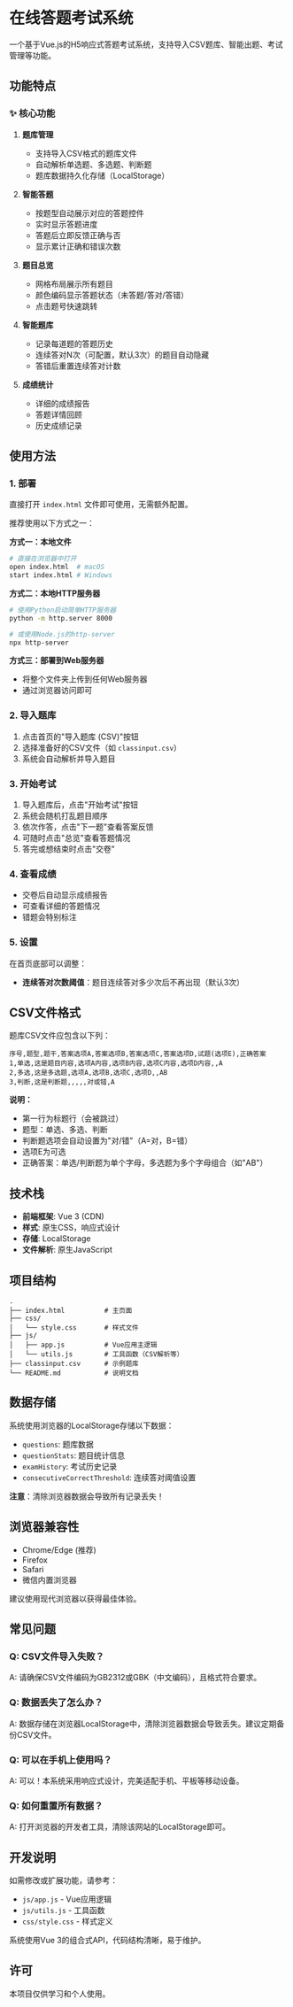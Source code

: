 # 在线答题考试系统

一个基于Vue.js的H5响应式答题考试系统，支持导入CSV题库、智能出题、考试管理等功能。

## 功能特点

### ✨ 核心功能

1. **题库管理**
   - 支持导入CSV格式的题库文件
   - 自动解析单选题、多选题、判断题
   - 题库数据持久化存储（LocalStorage）

2. **智能答题**
   - 按题型自动展示对应的答题控件
   - 实时显示答题进度
   - 答题后立即反馈正确与否
   - 显示累计正确和错误次数

3. **题目总览**
   - 网格布局展示所有题目
   - 颜色编码显示答题状态（未答题/答对/答错）
   - 点击题号快速跳转

4. **智能题库**
   - 记录每道题的答题历史
   - 连续答对N次（可配置，默认3次）的题目自动隐藏
   - 答错后重置连续答对计数

5. **成绩统计**
   - 详细的成绩报告
   - 答题详情回顾
   - 历史成绩记录

## 使用方法

### 1. 部署

直接打开 `index.html` 文件即可使用，无需额外配置。

推荐使用以下方式之一：

**方式一：本地文件**
```bash
# 直接在浏览器中打开
open index.html  # macOS
start index.html # Windows
```

**方式二：本地HTTP服务器**
```bash
# 使用Python启动简单HTTP服务器
python -m http.server 8000

# 或使用Node.js的http-server
npx http-server
```

**方式三：部署到Web服务器**
- 将整个文件夹上传到任何Web服务器
- 通过浏览器访问即可

### 2. 导入题库

1. 点击首页的"导入题库 (CSV)"按钮
2. 选择准备好的CSV文件（如 `classinput.csv`）
3. 系统会自动解析并导入题目

### 3. 开始考试

1. 导入题库后，点击"开始考试"按钮
2. 系统会随机打乱题目顺序
3. 依次作答，点击"下一题"查看答案反馈
4. 可随时点击"总览"查看答题情况
5. 答完或想结束时点击"交卷"

### 4. 查看成绩

- 交卷后自动显示成绩报告
- 可查看详细的答题情况
- 错题会特别标注

### 5. 设置

在首页底部可以调整：
- **连续答对次数阈值**：题目连续答对多少次后不再出现（默认3次）

## CSV文件格式

题库CSV文件应包含以下列：

```
序号,题型,题干,答案选项A,答案选项B,答案选项C,答案选项D,试题(选项E),正确答案
1,单选,这是题目内容,选项A内容,选项B内容,选项C内容,选项D内容,,A
2,多选,这是多选题,选项A,选项B,选项C,选项D,,AB
3,判断,这是判断题,,,,,对或错,A
```

**说明：**
- 第一行为标题行（会被跳过）
- 题型：单选、多选、判断
- 判断题选项会自动设置为"对/错"（A=对，B=错）
- 选项E为可选
- 正确答案：单选/判断题为单个字母，多选题为多个字母组合（如"AB"）

## 技术栈

- **前端框架**: Vue 3 (CDN)
- **样式**: 原生CSS，响应式设计
- **存储**: LocalStorage
- **文件解析**: 原生JavaScript

## 项目结构

```
.
├── index.html          # 主页面
├── css/
│   └── style.css       # 样式文件
├── js/
│   ├── app.js          # Vue应用主逻辑
│   └── utils.js        # 工具函数（CSV解析等）
├── classinput.csv      # 示例题库
└── README.md           # 说明文档
```

## 数据存储

系统使用浏览器的LocalStorage存储以下数据：

- `questions`: 题库数据
- `questionStats`: 题目统计信息
- `examHistory`: 考试历史记录
- `consecutiveCorrectThreshold`: 连续答对阈值设置

**注意**：清除浏览器数据会导致所有记录丢失！

## 浏览器兼容性

- Chrome/Edge (推荐)
- Firefox
- Safari
- 微信内置浏览器

建议使用现代浏览器以获得最佳体验。

## 常见问题

### Q: CSV文件导入失败？
A: 请确保CSV文件编码为GB2312或GBK（中文编码），且格式符合要求。

### Q: 数据丢失了怎么办？
A: 数据存储在浏览器LocalStorage中，清除浏览器数据会导致丢失。建议定期备份CSV文件。

### Q: 可以在手机上使用吗？
A: 可以！本系统采用响应式设计，完美适配手机、平板等移动设备。

### Q: 如何重置所有数据？
A: 打开浏览器的开发者工具，清除该网站的LocalStorage即可。

## 开发说明

如需修改或扩展功能，请参考：

- `js/app.js` - Vue应用逻辑
- `js/utils.js` - 工具函数
- `css/style.css` - 样式定义

系统使用Vue 3的组合式API，代码结构清晰，易于维护。

## 许可

本项目仅供学习和个人使用。
